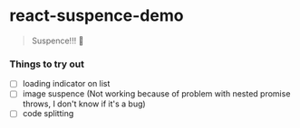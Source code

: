 # react-suspence-demo

> Suspence!!! 🙌

### Things to try out

* [ ] loading indicator on list
* [ ] image suspence (Not working because of problem with nested promise throws, I don't know if it's a bug)
* [ ] code splitting
